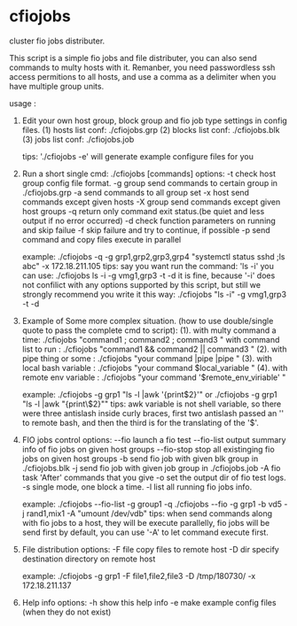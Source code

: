 # cfiojobs
cluster fio jobs distributer.

This script is a simple fio jobs and file distributer, you can also send commands to multy hosts with it.
Remanber, you need passwordless ssh access permitions to all hosts, and use a comma as a delimiter when you have multiple group units.

usage :
1. Edit your own host group, block group and fio job type settings in config files.
   (1)     hosts  list conf:   ./cfiojobs.grp
   (2)     blocks list conf:   ./cfiojobs.blk
   (3)     jobs   list conf:   ./cfiojobs.job

   tips: './cfiojobs -e' will generate example configure files for you

2. Run a short single cmd: 
   ./cfiojobs <options> [commands]
   options: 
           -t            check host group config file format.
           -g group      send commands to certain group in ./cfiojobs.grp
           -a            send commands to all group set
           -x host       send commands except given hosts
           -X group      send commands except given host groups
           -q            return only command exit status.(be quiet and less output if no error occurred)
           -d            check function parameters on running and skip failue
           -f            skip failure and try to continue, if possible
           -p            send command and copy files execute in parallel

   example: ./cfiojobs -q -g grp1,grp2,grp3,grp4 "systemctl status sshd ;ls abc" -x 172.18.211.105
      tips:
      say you want run the command:
              'ls -i' 
      you can use: 
              ./cfiojobs ls -i -g vmg1,grp3 -t -d
      it is fine, because '-i' does not confilict with any options supported by this script,
      but still we strongly recommend you write it this way:
              ./cfiojobs "ls -i" -g vmg1,grp3 -t -d

3. Example of Some more complex situation. (how to use double/single quote to pass the complete cmd to script):
   (1). with multy command a time:  ./cfiojobs "command1 ;  command2 ;  command3 "
        with command list to run :  ./cfiojobs "command1 && command2 || command3 "
   (2). with pipe thing or some  :  ./cfiojobs "your command |pipe |pipe "
   (3). with local bash variable :  ./cfiojobs "your command $local_variable "
   (4). with remote env variable :  ./cfiojobs "your command '$remote_env_viriable' " 

   example: ./cfiojobs -g grp1 "ls -l |awk '{print\$2}'"
         or ./cfiojobs -g grp1 "ls -l |awk \"{print\\\$2}\""
      tips: awk variable is not shell variable, so there were three antislash inside curly braces,
            first two antislash passed an '\' to remote bash, and then the third is for the translating of the '$'.

4. FIO jobs control
   options:
           --fio         launch a fio test
           --fio-list    output summary info of fio jobs on given host groups
           --fio-stop    stop all existinging fio jobs on given host groups
           -b            send fio job with given blk group in ./cfiojobs.blk
           -j            send fio job with given job group in ./cfiojobs.job
           -A            fio task 'After' commands that you give
           -o            set the output dir of fio test logs.
           -s            single mode, one block a time.
           -l            list all running fio jobs info.

   example: ./cfiojobs --fio-list -g group1 -q
            ./cfiojobs --fio -g grp1 -b vd5 -j rand1,mix1 -A "umount /dev/vdb"
      tips:
      when send commands along with fio jobs to a host, they will be execute parallelly,
      fio jobs will be send first by default, you can use '-A' to let command execute first.

5. File distribution
   options:
           -F file       copy files to remote host
           -D dir        specify destination directory on remote host

   example: ./cfiojobs -g grp1 -F file1,file2,file3 -D /tmp/180730/ -x 172.18.211.137

6. Help info
   options:
           -h            show this help info
           -e            make example config files (when they do not exist)
